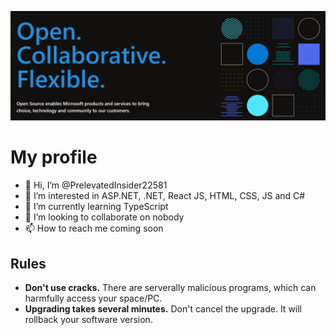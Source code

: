 ![Contains Microsoft content](https://github.com/microsoft/.github/blob/main/images/open-at-microsoft.png)
# My profile
- 👋 Hi, I’m @PrelevatedInsider22581
- 👀 I’m interested in ASP.NET, .NET, React JS, HTML, CSS, JS and C#
- 🌱 I’m currently learning TypeScript
- 💞️ I’m looking to collaborate on nobody
- 📫 How to reach me coming soon
## Rules
 - **Don't use cracks.** There are serverally malicious programs, which can harmfully access your space/PC.
 - **Upgrading takes several minutes.** Don't cancel the upgrade. It will rollback your software version.

<!---
W
--->
